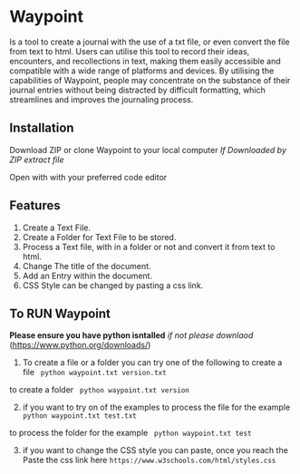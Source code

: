 # Waypoint
Is a tool to create a journal with the use of a txt file, or even convert the file from text to html. Users can utilise this tool to record their ideas, encounters, and recollections in  text, making them easily accessible and compatible with a wide range of platforms and devices. By utilising the capabilities of Waypoint, people may concentrate on the substance of their journal entries without being distracted by difficult formatting, which streamlines and improves the journaling process.


## Installation
Download ZIP or clone Waypoint to your local computer
*If Downloaded by ZIP extract file*

Open with with your preferred code editor

## Features

1. Create a Text File.
2. Create a Folder for Text File to be stored.
3. Process a Text file, with in a folder or not and convert it from text to html.
4. Change The title of the document.
5. Add an Entry within the document.
6. CSS Style can be changed by pasting a css link.


## To RUN Waypoint
**Please ensure you have python isntalled**
*if not please downlaod* (https://www.python.org/downloads/)

1. To create a file or a folder you can try one of the following
to create a file
` python waypoint.txt version.txt`

to create a folder
` python waypoint.txt version`

2. if you want to try on of the examples
to process the file for the example
` python waypoint.txt test.txt`

to process the folder for the example
` python waypoint.txt test`

3. if you want to change the CSS style you can paste, once you reach the Paste the css link here
`https://www.w3schools.com/html/styles.css`
